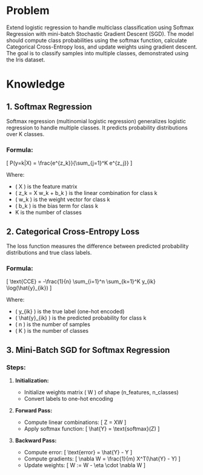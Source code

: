 # Problem
Extend logistic regression to handle multiclass classification using Softmax Regression with mini-batch Stochastic Gradient Descent (SGD). The model should compute class probabilities using the softmax function, calculate Categorical Cross-Entropy loss, and update weights using gradient descent. The goal is to classify samples into multiple classes, demonstrated using the Iris dataset.

# Knowledge

## 1. **Softmax Regression**
Softmax regression (multinomial logistic regression) generalizes logistic regression to handle multiple classes. It predicts probability distributions over K classes.

### **Formula:**
\[ P(y=k|X) = \frac{e^{z_k}}{\sum_{j=1}^K e^{z_j}} \]

Where:
- \( X \) is the feature matrix
- \( z_k = X w_k + b_k \) is the linear combination for class k
- \( w_k \) is the weight vector for class k
- \( b_k \) is the bias term for class k
- K is the number of classes

## 2. **Categorical Cross-Entropy Loss**
The loss function measures the difference between predicted probability distributions and true class labels.

### **Formula:**
\[ \text{CCE} = -\frac{1}{n} \sum_{i=1}^n \sum_{k=1}^K y_{ik} \log(\hat{y}_{ik}) \]

Where:
- \( y_{ik} \) is the true label (one-hot encoded)
- \( \hat{y}_{ik} \) is the predicted probability for class k
- \( n \) is the number of samples
- \( K \) is the number of classes

## 3. **Mini-Batch SGD for Softmax Regression**
### **Steps:**
1. **Initialization:**
   - Initialize weights matrix \( W \) of shape (n_features, n_classes)
   - Convert labels to one-hot encoding

2. **Forward Pass:**
   - Compute linear combinations:
     \[ Z = XW \]
   - Apply softmax function:
     \[ \hat{Y} = \text{softmax}(Z) \]

3. **Backward Pass:**
   - Compute error:
     \[ \text{error} = \hat{Y} - Y \]
   - Compute gradients:
     \[ \nabla W = \frac{1}{m} X^T(\hat{Y} - Y) \]
   - Update weights:
     \[ W := W - \eta \cdot \nabla W \]